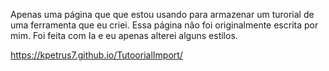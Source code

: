 Apenas uma página que que estou usando para armazenar um turorial de uma ferramenta que eu criei.
Essa página não foi originalmente escrita por mim. Foi feita com Ia e eu apenas alterei alguns estilos.

https://kpetrus7.github.io/TutoorialImport/

